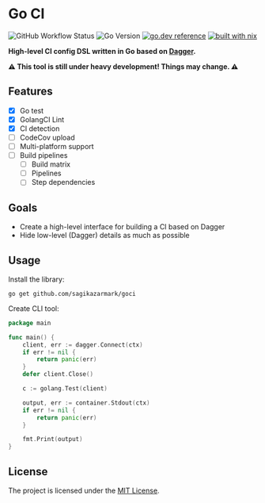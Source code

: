 # Go CI

![GitHub Workflow Status](https://img.shields.io/github/actions/workflow/status/sagikazarmark/goci/ci.yaml?style=flat-square)
![Go Version](https://img.shields.io/badge/go%20version-%3E=1.19-61CFDD.svg?style=flat-square)
[![go.dev reference](https://img.shields.io/badge/go.dev-reference-007d9c?logo=go&logoColor=white&style=flat-square)](https://pkg.go.dev/mod/github.com/sagikazarmark/goci)
[![built with nix](https://img.shields.io/badge/builtwith-nix-7d81f7?style=flat-square)](https://builtwithnix.org)

**High-level CI config DSL written in Go based on [Dagger](https://dagger.io/).**

**⚠️ This tool is still under heavy development! Things may change. ⚠️**

## Features

- [x] Go test
- [x] GolangCI Lint
- [x] CI detection
- [ ] CodeCov upload
- [ ] Multi-platform support
- [ ] Build pipelines
  - [ ] Build matrix
  - [ ] Pipelines
  - [ ] Step dependencies

## Goals

- Create a high-level interface for building a CI based on Dagger
- Hide low-level (Dagger) details as much as possible

## Usage

Install the library:

```shell
go get github.com/sagikazarmark/goci
```

Create CLI tool:

```go
package main

func main() {
	client, err := dagger.Connect(ctx)
	if err != nil {
		return panic(err)
	}
	defer client.Close()

	c := golang.Test(client)

	output, err := container.Stdout(ctx)
	if err != nil {
		return panic(err)
	}

	fmt.Print(output)
}
```


## License

The project is licensed under the [MIT License](LICENSE).
